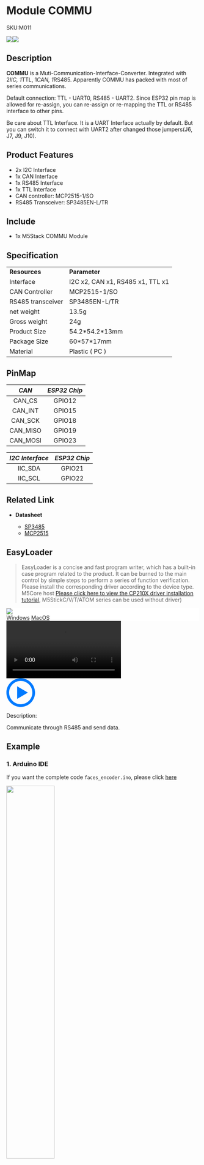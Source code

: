 # Module COMMU

<el-tag effect="plain">SKU:M011</el-tag>

<div class="product_pic"><img src="assets/img/product_pics/module/module_commu_01.webp"><img src="assets/img/product_pics/module/module_commu_02.webp"></div>

## Description

**COMMU** is a Muti-Communication-Interface-Converter. Integrated with 2*IIC, 1*TTL, 1*CAN, 1*RS485. Apparently COMMU has packed with most of series communications.

Default connection: TTL - UART0, RS485 - UART2. Since ESP32 pin map is allowed for re-assign, you can re-assign or re-mapping the TTL or RS485 interface to other pins.

Be care about TTL Interface. It is a UART Interface actually by default. But you can switch it to connect with UART2 after changed those jumpers(J6, J7, J9, J10).

## Product Features

-  2x I2C Interface
-  1x CAN Interface
-  1x RS485 Interface
-  1x TTL Interface
-  CAN controller: MCP2515-1/SO
-  RS485 Transceiver: SP3485EN-L/TR


## Include

-  1x M5Stack COMMU Module


## Specification

<table>
   <tr style="font-weight:bold">
      <td>Resources</td>
      <td>Parameter</td>
   </tr>
   <tr>
      <td>Interface</td>
      <td>I2C x2, CAN x1, RS485 x1, TTL x1</td>
   </tr>
   <tr>
      <td>CAN Controller</td>
      <td>MCP2515-1/SO</td>
   </tr>
   <tr>
      <td>RS485 transceiver</td>
      <td>SP3485EN-L/TR</td>
   </tr>
   <tr>
      <td>net weight</td>
      <td>13.5g</td>
   </tr>
   <tr>
      <td>Gross weight</td>
      <td>24g</td>
   </tr>
   <tr>
      <td>Product Size</td>
      <td>54.2*54.2*13mm</td>
   </tr>
   <tr>
      <td>Package Size</td>
      <td>60*57*17mm</td>
   </tr>
   <tr>
      <td>Material</td>
      <td>Plastic ( PC )</td>
   </tr>
</table>

## PinMap

| *CAN*        | *ESP32 Chip*      |
| :----------: |:------------: |
| CAN_CS       | GPIO12         |
| CAN_INT      | GPIO15         |
| CAN_SCK      | GPIO18         |
| CAN_MISO     | GPIO19         |
| CAN_MOSI     | GPIO23         |


| *I2C Interface*   | *ESP32 Chip*      |
| :--------------:  |:------------: |
| IIC_SDA           | GPIO21         |
| IIC_SCL           | GPIO22         |


## Related Link

- **Datasheet**

    - [SP3485](https://m5stack.oss-cn-shenzhen.aliyuncs.com/resource/docs/datasheet/module/SP3485_en.pdf)
    - [MCP2515](https://m5stack.oss-cn-shenzhen.aliyuncs.com/resource/docs/datasheet/module/MCP2515_en.pdf)

## EasyLoader

>EasyLoader is a concise and fast program writer, which has a built-in case program related to the product. It can be burned to the main control by simple steps to perform a series of function verification. Please install the corresponding driver according to the device type. M5Core host [Please click here to view the CP210X driver installation tutorial](en/arduino/arduino_development), M5StickC/V/T/ATOM series can be used without driver)

<div class="easyloader-box">
    <div style="background-color:white;">
        <div><img src="https://m5stack.oss-cn-shenzhen.aliyuncs.com/image/easyloader_intro.webp"></div>
        <div class="easyloader-btn">
            <a href="https://m5stack.oss-cn-shenzhen.aliyuncs.com/EasyLoader/Windows/MODULE/EasyLoader_COMMU_MODULE.exe">Windows</a>
            <a href="https://m5stack.oss-cn-shenzhen.aliyuncs.com/EasyLoader/MacOS/MODULE/EasyLoader_COMMU_MODULE.dmg">MacOS</a>
            <!-- <a>Linux</a>
            <a>MacOS</a> -->
        </div>
    </div>
    <div>
        <video id="example_video" controls>
            <source src="https://m5stack.oss-cn-shenzhen.aliyuncs.com/video/Product_example_video/Module/COMMU.mp4" type="video/mp4">
        </video>
        <div class="easyloader-mask">
        <a>
            <svg id="play-btn" t="1583228776634" class="icon" viewBox="0 0 1024 1024" version="1.1" xmlns="http://www.w3.org/2000/svg" p-id="4152" width="75" height="75"><path d="M512 0C229.216 0 0 229.216 0 512s229.216 512 512 512 512-229.216 512-512S794.784 0 512 0z m0 928C282.24 928 96 741.76 96 512S282.24 96 512 96s416 186.24 416 416-186.24 416-416 416zM384 288l384 224-384 224z" p-id="4153" fill="#007aff"></path></svg></a>
            <p>Description:</p>
            <p>Communicate through RS485 and send data.</p>
        </div>
    </div>
</div>

## Example

### 1. Arduino IDE

If you want the complete code `faces_encoder.ino`, please click [here](https://github.com/m5stack/M5Stack/tree/master/examples/Modules/COMMU)


<img src="assets/img/product_pics/module/module_example/COMMU/example_module_commu_02.webp" width="50%" height="50%">

## Schematic

<img src="assets/img/product_pics/module/commu_sch.webp">

<script>

   var purchase_link = 'https://m5stack.com/collections/m5-module/products/commu-module';

   anchor_search(purchase_link);
   scrollFunc();

</script>